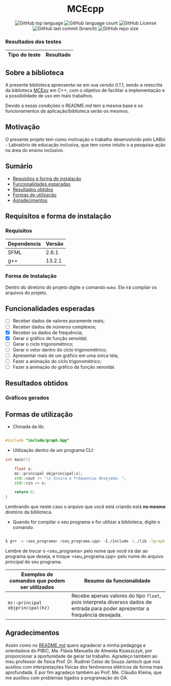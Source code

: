 <div align="center">

# MCEcpp

![GitHub top language](https://img.shields.io/github/languages/top/MauricioPaivadaSilva/MCEcpp) ![GitHub language count](https://img.shields.io/github/languages/count/MauricioPaivadaSilva/MCEcpp) ![GitHub License](https://img.shields.io/github/license/MauricioPaivadaSilva/MCEcpp) ![GitHub last commit (branch)](https://img.shields.io/github/last-commit/MauricioPaivadaSilva/MCEcpp/main) ![GitHub repo size](https://img.shields.io/github/repo-size/MauricioPaivadaSilva/MCEcpp)

</div>

### Resultados dos testes

<div align="center">

| Tipo do teste | Resultado |
|---|---|


</div>

## Sobre a biblioteca
A presente biblioteca aprensenta-se em sua *versão 0.1.1*, sendo a reescrita da biblioteca [MCEpy](https://github.com/MauricioPaivadaSilva/MCEpy) em C++, com o objetivo de facilitar a implementação e a possibilidade de uso em mais trabalhos.

Devido a essas condições o README.md tem a mesma base e os funcionamentos da aplicação/biblioteca serão os mesmos.

## Motivação

O presente projeto tem como motivação o trabalho desenvolvido pelo LABin - Labratório de educação inclusiva, que tem como intuito o a pesquisa-ação na área do ensino inclusivo.

## Sumário
* [Requisitos e forma de instalação](#requisitos-e-forma-de-instalação)
* [Funcionalidades esperadas](#funcionalidades-esperadas)
* [Resultados obtidos](#resultados-obtidos)
* [Formas de utilização](#formas-de-utilização)
* [Agradecimentos](#agradecimentos)
## Requisitos e forma de instalação


### Requisitos
<div align="center">

|Dependencia | Versão|
|---|---|
| SFML | 2.6.1 |
| g++ | 13.2.1 |

</div>

### Forma de Instalação

Dentro do diretório do projeto digite o comando `make`. Ele irá compilar os arquivos do projeto.

## Funcionalidades esperadas

- [ ] Receber dados de valores puramente reais;
- [ ] Receber dados de números complexos;
- [X] Receber os dados de frequência;
- [X] Gerar o gráfico de função senoidal;
- [ ] Gerar o ciclo trigonométrico;
- [ ] Gerar o vetor dentro do ciclo trigonométrico;
- [ ] Apresentar mais de um gráfico em uma única tela;
- [ ] Fazer a animação do ciclo trigonométrico;
- [ ] Fazer a animação do gráfico da função senoidal.

## Resultados obtidos

### Gráficos gerados

## Formas de utilização

* Chmada da lib:

```cpp

#include "include/graph.hpp"
```

* Utilização dentro de um programa CLI:

```cpp
int main(){

    float x;
    mc::principal objprincipal(x);
    std::cout << "\n Insira a frêquencia desejada: ";
    std::cin >> x;

    return 0;
}
```

Lembrando que neste caso o arquivo que você está criando está **no mesmo** diretório da biblioteca.

<!--
Lembrando que **todos** os dados devem ser inseridos como _str_. Assim como o parametro `"None"` **deve** ser mantido como segundo argumento, caso seja alterado, a lib irá trabalhar em modo de teste, gerando dados e salvando os mesmos.

Pode ser atribuido como valor imaginário tanto _i_ como _j_. E no caso dos gráficos animados, é necessário inserir _Hz_ após o valor, como no exemplo.
-->

* Quando for compilar o seu programa e for utilizar a biblioteca, digite o comando:

```bash

$ g++ -o <seu_programa> <seu_programa.cpp> -I./include -L./lib -lgraph -Wl,-rpath=./lib

```

Lembre de trocar o <seu_programa> pelo nome que você irá dar ao programa que deseja, e troque <seu_programa.cpp> pelo nome do arquivo principal do seu programa.

<div align="center">

|Exemplos de comandos que podem ser utilizados | Resumo da funcionalidade|
|---|---|
| `mc::principal objprincipal(hz)` | Recebe apenas valores do tipo `float`, pois interpreta diversos dados de entrada para poder aprezentar a frequência desejada. |

</div>

## Agradecimentos

 Assim como no [README.md](https://github.com/MauricioPaivadaSilva/MCEpy) quero agradecer a minha pedagoga e orientadora do PIBIC, Ma. Flávia Manuella de Almeida Ksiaszczyk, por proporcionar a oportunidade de gerar tal trabalho. Agradeço também ao meu professor de física Prof. Dr. Rudinei Celso de Souza Jantsch que nos auxiliou com interpretações físicas dos fenômenos elétricos de forma mais aprofundada. E por fim agradeço também ao Prof. Me. Cláudio Kleina, que me auxiliou com problemas ligados a programação do OA.

